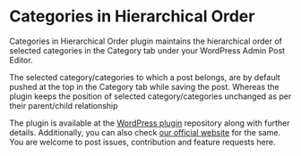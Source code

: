 # Categories in Hierarchical Order

Categories in Hierarchical Order plugin maintains the hierarchical order of selected categories in the Category tab under your WordPress Admin Post Editor.

The selected category/categories to which a post belongs, are by default pushed at the top in the Category tab while saving the post. Whereas the plugin keeps the position of selected category/categories unchanged as per their parent/child relationship

The plugin is available at the [WordPress plugin](https://wordpress.org/plugins/categories-in-hierarchical-order/) repository along with further details. Additionally, you can also check [our official website](https://www.astech.club/wordpress-javascript-jquery-plugins/categories-hierarchical-order/) for the same. You are welcome to post issues, contribution and feature requests here.